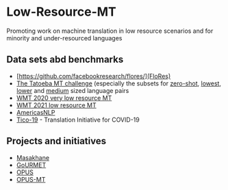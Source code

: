 # Low-Resource-MT

Promoting work on machine translation in low resource scenarios and for minority and under-resourced languages

## Data sets abd benchmarks

* [https://github.com/facebookresearch/flores/](FloRes)
* [The Tatoeba MT challenge](https://github.com/Helsinki-NLP/Tatoeba-Challenge) (especially the subsets for [zero-shot](results/tatoeba-results-all-subset-zero.md), [lowest](results/tatoeba-results-all-subset-lowest.md), [lower](results/tatoeba-results-all-subset-lower.md) and [medium](results/tatoeba-results-all-subset-medium.md) sized language pairs
* [WMT 2020 very low resource MT](http://www.statmt.org/wmt20/unsup_and_very_low_res/)
* [WMT 2021 low resource MT](http://www.statmt.org/wmt21/)
* [AmericasNLP](http://turing.iimas.unam.mx/americasnlp/)
* [Tico-19](https://tico-19.github.io/) - Translation Initiative for COVID-19

## Projects and initiatives

* [Masakhane](https://www.masakhane.io/)
* [GoURMET](https://gourmet-project.eu/)
* [OPUS](https://opus.nlpl.eu/)
* [OPUS-MT](https://github.com/Helsinki-NLP/OPUS-MT)
